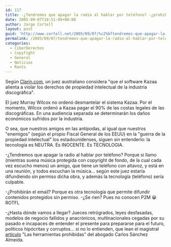 ```yaml
---
id: 117
title: -¿Tendremos que apagar la radio al hablar por teléfono? -¿prohibirán el email?
date: 2005-09-07T18:51:09+00:00
author: Jorge Cortell
layout: post
guid: 'http://www.cortell.net/2005/09/07/%c2%bftendremos-que-apagar-la-radio-al-hablar-por-telefono-%c2%bfprohibiran-el-email/'
permalink: /2005/09/07/tendremos-que-apagar-la-radio-al-hablar-por-telefono-prohibiran-el-email/
categories:
  - CiberDerechos
  - Copyfight
  - General
  - Noticias
  - Rants
---
```

Según [Clarin.com](http://www.clarin.com/diario/2005/09/05/um/m-1047077.htm), un juez australiano considera "que el software Kazaa alienta a violar los derechos de propiedad intelectual de la industria discográfica".

El juez Murray Wilcox no ordenó desmantelar el sistema Kazaa. Por el momento, Wilcox ordenó a Kazaa pagar el 90% de las costas legales de las discográficas. En una audiencia separada se determinarán los daños económicos sufridos por la industria.

O sea, que nuestros amigos en las antí­podas, al igual que nuestros "enemigos" (según el propio Fiscal General de los EEUU) en la "guerra de la propiedad intelectual" los estadounidenses, siguen sin entenderlo: la tecnologí­a es NEUTRA. Es INOCENTE. Es TECNOLOGIA.

-¿Tendremos que apagar la radio al hablar por teléfono? Porque si llamo (mientras suena música protegida con copyright de fondo, de la cual cada vez escucho menos) un amigo, que tiene un teléfono con altavoz, y está en una reunión, y todos escuchan la música... según este juez estarí­a difundiendo sin permiso dicha obra, y además la tecnologí­a (teléfono) serí­a culpable.

-¿Prohibirán el email? Porque es otra tecnologí­a que permite difundir contenidos protegidos sin permiso. -¿Se rien? Pues no conocen P2M 😀 ROTFL

-¿Hasta dónde vamos a llegar? Jueces retrógrados, leyes desfasadas, modelos de negocio fallidos y anacrónicos, multinacionales cegadas por su pasado e incapaces de entender el presente para prepararse para el futuro, polí­ticos hipócritas y corruptos... si no lo entienden, que lean el magistral [artí­culo](http://republicainternet.blogspot.com/2004/11/las-herramientas-prohibidas.html) "Las herramientas prohibidas" del abogado Carlos Sánchez Almeida.
